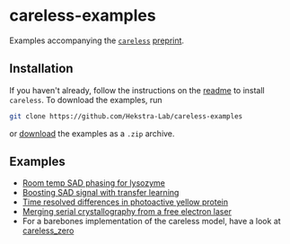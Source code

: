 # careless-examples
Examples accompanying the [`careless`](https://github.com/hekstra-lab/careless) [preprint](https://doi.org/10.1101/2021.01.05.425510). 

## Installation
If you haven't already, follow the instructions on the [readme](https://github.com/hekstra-lab/careless) to install `careless`.
To download the examples, run
```bash
git clone https://github.com/Hekstra-Lab/careless-examples
```
or [download](https://github.com/Hekstra-Lab/careless-examples/archive/main.zip) the examples as a `.zip` archive.

## Examples
- [Room temp SAD phasing for lysozyme](HEWLSSAD.md)
- [Boosting SAD signal with transfer learning](TRANSFER_ANOM.md)
- [Time resolved differences in photoactive yellow protein](PYPTRX.md)
- [Merging serial crystallography from a free electron laser](XFEL.md)
- For a barebones implementation of the careless model, have a look at [careless_zero](CARELESS_ZERO.md)
